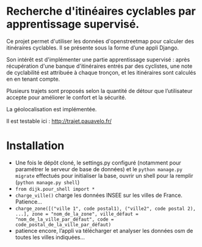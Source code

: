  Recherche d'itinéaires cyclables par apprentissage supervisé.
 =============================================================


 Ce projet permet d'utiliser les données d'openstreetmap pour calculer des itinéraires cyclables. Il se présente sous la forme d’une appli Django.

 Son intérêt est d'implémenter une partie apprentissage supervisé : après récupération d'une banque d'itinéraires entrés par des cyclistes, une note de cyclabilité est attribuée à chaque tronçon, et les itinéraires sont calculés en en tenant compte.
 
 Plusieurs trajets sont proposés selon la quantité de détour que l’utilisateur accepte pour améliorer le confort et la sécurité.
 
 La géolocalisation est implémentée.

 Il est testable ici : http://trajet.pauavelo.fr/

Installation
============

 - Une fois le dépôt cloné, le settings.py configuré (notamment pour paramétrer le serveur de base de données) et le `python manage.py migrate` effectués pour initialiser la base, ouvrir un shell pour la remplir (`python manage.py shell`)
 - `from dijk.pour_shell import *`
 - `charge_ville()` charge les données INSEE sur les villes de France. Patience...
 - `charge_zone([("ville 1", code postal1), ("ville2", code postal 2), ...], zone = "nom_de_la_zone", ville_défaut = "nom_de_la_ville_par_défaut", code = code_postal_de_la_ville_par_défaut)`
 - patience encore, l’appli va télécharger et analyser les données osm de toutes les villes indiquées...


